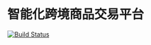 # 智能化跨境商品交易平台
[![Build Status](https://dev.azure.com/zjxjwxk/zjxjwxk/_apis/build/status/zjxjwxk.DropShipping?branchName=master)](https://dev.azure.com/zjxjwxk/zjxjwxk/_build/latest?definitionId=1&branchName=master)
